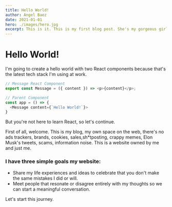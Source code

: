 ```yaml
---
title: Hello World!
author: Angel Baez
date: 2021-01-01
hero: ./images/hero.jpg
excerpt: This is it. This is my first blog post. She's my gorgeous girlfriend
---
```


# Hello World!

I'm going to create a hello world with two React components because that's the latest tech stack I'm using at work. 

```js
// Message React Component 
export const Message = ({ content }) => <p>{content}</p>;

// Parent Component
const app = () => {
  <Message content={`Hello World!`}>
}
```
But you're not here to learn React, so let's continue.

First of all, welcome. This is my blog, my own space on the web, there's no ads trackers, brands, cookies, sales,sh*tposting, crappy memes, Elon Musk's tweets, scams, information noise. This is a website owned by me and just me. 

### **I have three simple goals my website:**
- Share my life experiences and ideas to celebrate that you don't make the same mistakes I did or will. 
- Meet people that resonate or disagree entirely with my thoughts so we can start a meaningful conversation.

Let's start this journey. 